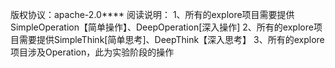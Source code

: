 版权协议：apache-2.0****
阅读说明：
    1、所有的explore项目需要提供SimpleOperation【简单操作】、DeepOperation[深入操作]
    2、所有的explore项目需要提供SimpleThink[简单思考]、DeepThink【深入思考】
    3、所有的explore项目涉及Operation，此为实验阶段的操作
